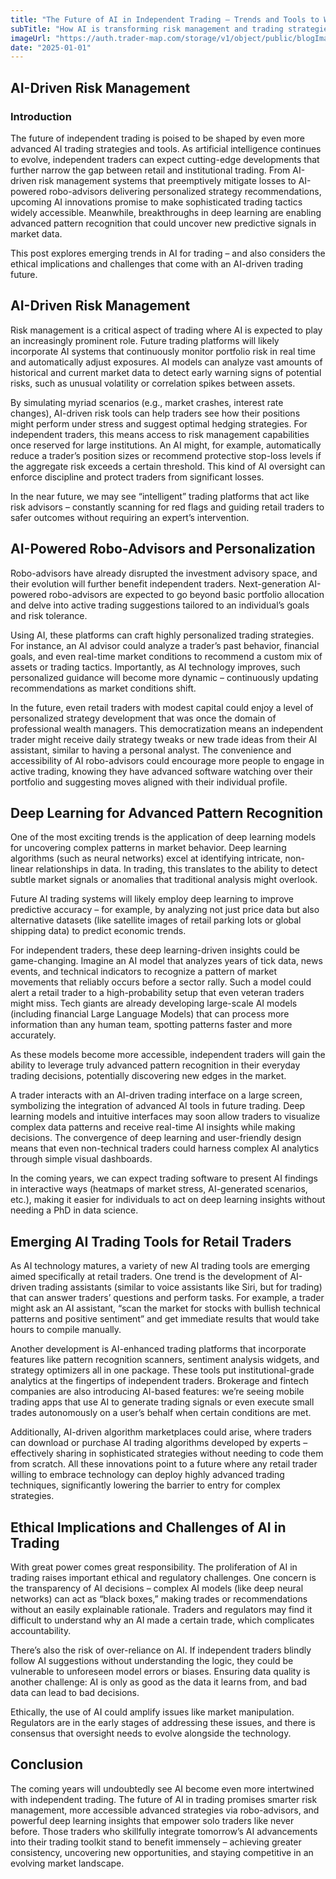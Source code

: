 ```yaml
---
title: "The Future of AI in Independent Trading – Trends and Tools to Watch"
subTitle: "How AI is transforming risk management and trading strategies"
imageUrl: "https://auth.trader-map.com/storage/v1/object/public/blogImages/blog2.png"
date: "2025-01-01"
---
```



## AI-Driven Risk Management

### Introduction
The future of independent trading is poised to be shaped by even more advanced AI trading strategies and tools. As artificial intelligence continues to evolve, independent traders can expect cutting-edge developments that further narrow the gap between retail and institutional trading. From AI-driven risk management systems that preemptively mitigate losses to AI-powered robo-advisors delivering personalized strategy recommendations, upcoming AI innovations promise to make sophisticated trading tactics widely accessible. Meanwhile, breakthroughs in deep learning are enabling advanced pattern recognition that could uncover new predictive signals in market data.

This post explores emerging trends in AI for trading – and also considers the ethical implications and challenges that come with an AI-driven trading future.

## AI-Driven Risk Management

Risk management is a critical aspect of trading where AI is expected to play an increasingly prominent role. Future trading platforms will likely incorporate AI systems that continuously monitor portfolio risk in real time and automatically adjust exposures. AI models can analyze vast amounts of historical and current market data to detect early warning signs of potential risks, such as unusual volatility or correlation spikes between assets.

By simulating myriad scenarios (e.g., market crashes, interest rate changes), AI-driven risk tools can help traders see how their positions might perform under stress and suggest optimal hedging strategies. For independent traders, this means access to risk management capabilities once reserved for large institutions. An AI might, for example, automatically reduce a trader’s position sizes or recommend protective stop-loss levels if the aggregate risk exceeds a certain threshold. This kind of AI oversight can enforce discipline and protect traders from significant losses.

In the near future, we may see “intelligent” trading platforms that act like risk advisors – constantly scanning for red flags and guiding retail traders to safer outcomes without requiring an expert’s intervention.

## AI-Powered Robo-Advisors and Personalization

Robo-advisors have already disrupted the investment advisory space, and their evolution will further benefit independent traders. Next-generation AI-powered robo-advisors are expected to go beyond basic portfolio allocation and delve into active trading suggestions tailored to an individual’s goals and risk tolerance.

Using AI, these platforms can craft highly personalized trading strategies. For instance, an AI advisor could analyze a trader’s past behavior, financial goals, and even real-time market conditions to recommend a custom mix of assets or trading tactics. Importantly, as AI technology improves, such personalized guidance will become more dynamic – continuously updating recommendations as market conditions shift.

In the future, even retail traders with modest capital could enjoy a level of personalized strategy development that was once the domain of professional wealth managers. This democratization means an independent trader might receive daily strategy tweaks or new trade ideas from their AI assistant, similar to having a personal analyst. The convenience and accessibility of AI robo-advisors could encourage more people to engage in active trading, knowing they have advanced software watching over their portfolio and suggesting moves aligned with their individual profile.

## Deep Learning for Advanced Pattern Recognition

One of the most exciting trends is the application of deep learning models for uncovering complex patterns in market behavior. Deep learning algorithms (such as neural networks) excel at identifying intricate, non-linear relationships in data. In trading, this translates to the ability to detect subtle market signals or anomalies that traditional analysis might overlook.

Future AI trading systems will likely employ deep learning to improve predictive accuracy – for example, by analyzing not just price data but also alternative datasets (like satellite images of retail parking lots or global shipping data) to predict economic trends.

For independent traders, these deep learning-driven insights could be game-changing. Imagine an AI model that analyzes years of tick data, news events, and technical indicators to recognize a pattern of market movements that reliably occurs before a sector rally. Such a model could alert a retail trader to a high-probability setup that even veteran traders might miss. Tech giants are already developing large-scale AI models (including financial Large Language Models) that can process more information than any human team, spotting patterns faster and more accurately.

As these models become more accessible, independent traders will gain the ability to leverage truly advanced pattern recognition in their everyday trading decisions, potentially discovering new edges in the market.

A trader interacts with an AI-driven trading interface on a large screen, symbolizing the integration of advanced AI tools in future trading. Deep learning models and intuitive interfaces may soon allow traders to visualize complex data patterns and receive real-time AI insights while making decisions. The convergence of deep learning and user-friendly design means that even non-technical traders could harness complex AI analytics through simple visual dashboards. 

In the coming years, we can expect trading software to present AI findings in interactive ways (heatmaps of market stress, AI-generated scenarios, etc.), making it easier for individuals to act on deep learning insights without needing a PhD in data science.

## Emerging AI Trading Tools for Retail Traders

As AI technology matures, a variety of new AI trading tools are emerging aimed specifically at retail traders. One trend is the development of AI-driven trading assistants (similar to voice assistants like Siri, but for trading) that can answer traders’ questions and perform tasks. For example, a trader might ask an AI assistant, “scan the market for stocks with bullish technical patterns and positive sentiment” and get immediate results that would take hours to compile manually.

Another development is AI-enhanced trading platforms that incorporate features like pattern recognition scanners, sentiment analysis widgets, and strategy optimizers all in one package. These tools put institutional-grade analytics at the fingertips of independent traders. Brokerage and fintech companies are also introducing AI-based features: we’re seeing mobile trading apps that use AI to generate trading signals or even execute small trades autonomously on a user’s behalf when certain conditions are met.

Additionally, AI-driven algorithm marketplaces could arise, where traders can download or purchase AI trading algorithms developed by experts – effectively sharing in sophisticated strategies without needing to code them from scratch. All these innovations point to a future where any retail trader willing to embrace technology can deploy highly advanced trading techniques, significantly lowering the barrier to entry for complex strategies.

## Ethical Implications and Challenges of AI in Trading

With great power comes great responsibility. The proliferation of AI in trading raises important ethical and regulatory challenges. One concern is the transparency of AI decisions – complex AI models (like deep neural networks) can act as “black boxes,” making trades or recommendations without an easily explainable rationale. Traders and regulators may find it difficult to understand why an AI made a certain trade, which complicates accountability.

There’s also the risk of over-reliance on AI. If independent traders blindly follow AI suggestions without understanding the logic, they could be vulnerable to unforeseen model errors or biases. Ensuring data quality is another challenge: AI is only as good as the data it learns from, and bad data can lead to bad decisions.

Ethically, the use of AI could amplify issues like market manipulation. Regulators are in the early stages of addressing these issues, and there is consensus that oversight needs to evolve alongside the technology.

## Conclusion

The coming years will undoubtedly see AI become even more intertwined with independent trading. The future of AI in trading promises smarter risk management, more accessible advanced strategies via robo-advisors, and powerful deep learning insights that empower solo traders like never before. Those traders who skillfully integrate tomorrow’s AI advancements into their trading toolkit stand to benefit immensely – achieving greater consistency, uncovering new opportunities, and staying competitive in an evolving market landscape.
